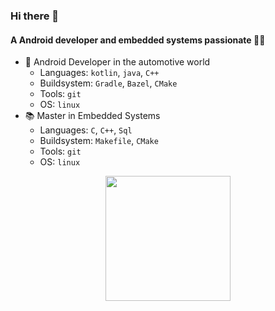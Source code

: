 ### Hi there 👋

#### A Android developer and embedded systems passionate 🧑‍💻
- 🏁 Android Developer in the automotive world
  - Languages: `kotlin`, `java`, `C++`
  - Buildsystem: `Gradle`, `Bazel`, `CMake`
  - Tools: `git`
  - OS: `linux`
- 📚 Master in Embedded Systems 
  - Languages: `C`, `C++`, `Sql`
  - Buildsystem: `Makefile`, `CMake`
  - Tools: `git`
  - OS: `linux`

<div style="text-align: center">
  <a href="https://github.com/anuraghazra/github-readme-stats" align="center">
    <img height=200 align="center" src="https://github-readme-stats.vercel.app/api?username=fazum&theme=transparent&show_icons=true" />
  </a>
</div>

